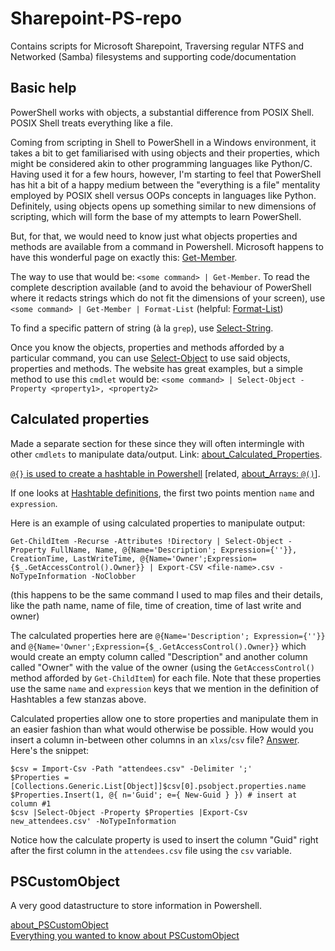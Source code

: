 # Sharepoint-PS-repo
Contains scripts for Microsoft Sharepoint, Traversing regular NTFS and Networked (Samba) filesystems and supporting code/documentation

## Basic help

PowerShell works with objects, a substantial difference from POSIX Shell. POSIX Shell treats everything like a file.

Coming from scripting in Shell to PowerShell in a Windows environment, it takes a bit to get familiarised with using objects and their properties, which might be considered akin to other programming languages like Python/C. Having used it for a few hours, however, I'm starting to feel that PowerShell has hit a bit of a happy medium between the "everything is a file" mentality employed by POSIX shell versus OOPs concepts in languages like Python. Definitely, using objects opens up something similar to new dimensions of scripting, which will form the base of my attempts to learn PowerShell.

But, for that, we would need to know just what objects properties and methods are available from a command in Powershell. Microsoft happens to have this wonderful page on exactly this: [Get-Member](https://learn.microsoft.com/en-us/powershell/module/microsoft.powershell.utility/get-member).

The way to use that would be: `<some command> | Get-Member`. To read the complete description available (and to avoid the behaviour of PowerShell where it redacts strings which do not fit the dimensions of your screen), use `<some command> | Get-Member | Format-List` (helpful: [Format-List](https://learn.microsoft.com/en-us/powershell/module/microsoft.powershell.utility/format-list))

To find a specific pattern of string (à la `grep`), use [Select-String](https://learn.microsoft.com/en-us/powershell/module/microsoft.powershell.utility/select-string).

Once you know the objects, properties and methods afforded by a particular command, you can use [Select-Object](https://learn.microsoft.com/en-gb/powershell/module/microsoft.powershell.utility/select-object) to use said objects, properties and methods. The website has great examples, but a simple method to use this `cmdlet` would be: `<some command> | Select-Object -Property <property1>, <property2>`

## Calculated properties

Made a separate section for these since they will often intermingle with other `cmdlets` to manipulate data/output. Link: [about_Calculated_Properties](https://learn.microsoft.com/en-gb/powershell/module/microsoft.powershell.core/about/about_calculated_properties).

[`@{}` is used to create a hashtable in Powershell](https://learn.microsoft.com/en-us/powershell/module/microsoft.powershell.core/about/about_hash_tables) \[related, [about_Arrays: `@()`](https://learn.microsoft.com/en-us/powershell/module/microsoft.powershell.core/about/about_arrays)\].

If one looks at [Hashtable definitions](https://learn.microsoft.com/en-gb/powershell/module/microsoft.powershell.core/about/about_calculated_properties#hashtable-key-definitions), the first two points mention `name` and `expression`.

Here is an example of using calculated properties to manipulate output:
```
Get-ChildItem -Recurse -Attributes !Directory | Select-Object -Property FullName, Name, @{Name='Description'; Expression={''}}, CreationTime, LastWriteTime, @{Name='Owner';Expression={$_.GetAccessControl().Owner}} | Export-CSV <file-name>.csv -NoTypeInformation -NoClobber
```
(this happens to be the same command I used to map files and their details, like the path name, name of file, time of creation, time of last write and owner)

The calculated properties here are `@{Name='Description'; Expression={''}}` and `@{Name='Owner';Expression={$_.GetAccessControl().Owner}}` which would create an empty column called "Description" and another column called "Owner" with the value of the owner (using the `GetAccessControl()` method afforded by `Get-ChildItem`) for each file. Note that these properties use the same `name` and `expression` keys that we mention in the definition of Hashtables a few stanzas above.

Calculated properties allow one to store properties and manipulate them in an easier fashion than what would otherwise be possible. How would you insert a column in-between other columns in an `xlxs`/`csv` file? [Answer](https://stackoverflow.com/a/73948009). Here's the snippet:
```
$csv = Import-Csv -Path "attendees.csv" -Delimiter ';' 
$Properties = [Collections.Generic.List[Object]]$csv[0].psobject.properties.name
$Properties.Insert(1, @{ n='Guid'; e={ New-Guid } }) # insert at column #1
$csv |Select-Object -Property $Properties |Export-Csv new_attendees.csv' -NoTypeInformation
```

Notice how the calculate property is used to insert the column "Guid" right after the first column in the `attendees.csv` file using the `csv` variable.

## PSCustomObject

A very good datastructure to store information in Powershell.

[about_PSCustomObject](https://learn.microsoft.com/en-us/powershell/module/microsoft.powershell.core/about/about_pscustomobject) \
[Everything you wanted to know about PSCustomObject](https://learn.microsoft.com/en-us/powershell/scripting/learn/deep-dives/everything-about-pscustomobject)
